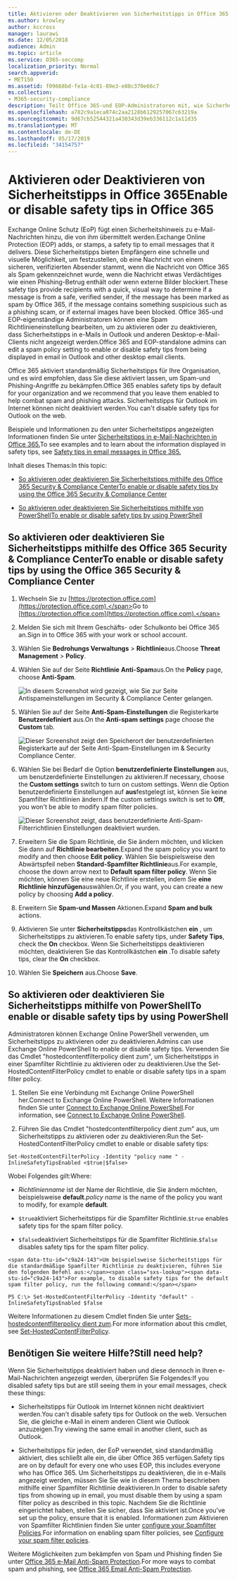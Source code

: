 ```yaml
---
title: Aktivieren oder Deaktivieren von Sicherheitstipps in Office 365
ms.author: krowley
author: kccross
manager: laurawi
ms.date: 12/05/2018
audience: Admin
ms.topic: article
ms.service: O365-seccomp
localization_priority: Normal
search.appverid:
- MET150
ms.assetid: f09668bd-fe1a-4c01-89e3-e88c370e66c7
ms.collection:
- M365-security-compliance
description: Teilt Office 365-und EOP-Administratoren mit, wie Sicherheitstipps in e-Mail-Nachrichten aktiviert und deaktiviert werden.
ms.openlocfilehash: a782c9a1eca874c2aa2128b6129257067c63219a
ms.sourcegitcommit: 9d67cb52544321a430343d39eb336112c1a11d35
ms.translationtype: MT
ms.contentlocale: de-DE
ms.lasthandoff: 05/17/2019
ms.locfileid: "34154757"
---
```

# <a name="enable-or-disable-safety-tips-in-office-365"></a><span data-ttu-id="c9a24-103">Aktivieren oder Deaktivieren von Sicherheitstipps in Office 365</span><span class="sxs-lookup"><span data-stu-id="c9a24-103">Enable or disable safety tips in Office 365</span></span>

<span data-ttu-id="c9a24-104">Exchange Online Schutz (EoP) fügt einen Sicherheitshinweis zu e-Mail-Nachrichten hinzu, die von ihm übermittelt werden.</span><span class="sxs-lookup"><span data-stu-id="c9a24-104">Exchange Online Protection (EOP) adds, or stamps, a safety tip to email messages that it delivers.</span></span> <span data-ttu-id="c9a24-105">Diese Sicherheitstipps bieten Empfängern eine schnelle und visuelle Möglichkeit, um festzustellen, ob eine Nachricht von einem sicheren, verifizierten Absender stammt, wenn die Nachricht von Office 365 als Spam gekennzeichnet wurde, wenn die Nachricht etwas Verdächtiges wie einen Phishing-Betrug enthält oder wenn externe Bilder blockiert.</span><span class="sxs-lookup"><span data-stu-id="c9a24-105">These safety tips provide recipients with a quick, visual way to determine if a message is from a safe, verified sender, if the message has been marked as spam by Office 365, if the message contains something suspicious such as a phishing scam, or if external images have been blocked.</span></span> <span data-ttu-id="c9a24-106">Office 365-und EOP-eigenständige Administratoren können eine Spam Richtlinieneinstellung bearbeiten, um zu aktivieren oder zu deaktivieren, dass Sicherheitstipps in e-Mails in Outlook und anderen Desktop-e-Mail-Clients nicht angezeigt werden.</span><span class="sxs-lookup"><span data-stu-id="c9a24-106">Office 365 and EOP-standalone admins can edit a spam policy setting to enable or disable safety tips from being displayed in email in Outlook and other desktop email clients.</span></span> 
  
<span data-ttu-id="c9a24-107">Office 365 aktiviert standardmäßig Sicherheitstipps für Ihre Organisation, und es wird empfohlen, dass Sie diese aktiviert lassen, um Spam-und Phishing-Angriffe zu bekämpfen.</span><span class="sxs-lookup"><span data-stu-id="c9a24-107">Office 365 enables safety tips by default for your organization and we recommend that you leave them enabled to help combat spam and phishing attacks.</span></span> <span data-ttu-id="c9a24-108">Sicherheitstipps für Outlook im Internet können nicht deaktiviert werden.</span><span class="sxs-lookup"><span data-stu-id="c9a24-108">You can't disable safety tips for Outlook on the web.</span></span>
  
<span data-ttu-id="c9a24-109">Beispiele und Informationen zu den unter Sicherheitstipps angezeigten Informationen finden Sie unter [Sicherheitstipps in e-Mail-Nachrichten in Office 365.](safety-tips-in-office-365.md)</span><span class="sxs-lookup"><span data-stu-id="c9a24-109">To see examples and to learn about the information displayed in safety tips, see [Safety tips in email messages in Office 365.](safety-tips-in-office-365.md)</span></span>
  
<span data-ttu-id="c9a24-110">Inhalt dieses Themas:</span><span class="sxs-lookup"><span data-stu-id="c9a24-110">In this topic:</span></span>
  
- [<span data-ttu-id="c9a24-111">So aktivieren oder deaktivieren Sie Sicherheitstipps mithilfe des Office 365 Security &amp; Compliance Center</span><span class="sxs-lookup"><span data-stu-id="c9a24-111">To enable or disable safety tips by using the Office 365 Security &amp; Compliance Center</span></span>](enable-or-disable-safety-tips.md#SandCCsafetytip)
    
- [<span data-ttu-id="c9a24-112">So aktivieren oder deaktivieren Sie Sicherheitstipps mithilfe von PowerShell</span><span class="sxs-lookup"><span data-stu-id="c9a24-112">To enable or disable safety tips by using PowerShell</span></span>](enable-or-disable-safety-tips.md#pshellsafetytip)
    
## <a name="to-enable-or-disable-safety-tips-by-using-the-office-365-security-amp-compliance-center"></a><span data-ttu-id="c9a24-113">So aktivieren oder deaktivieren Sie Sicherheitstipps mithilfe des Office 365 Security &amp; Compliance Center</span><span class="sxs-lookup"><span data-stu-id="c9a24-113">To enable or disable safety tips by using the Office 365 Security &amp; Compliance Center</span></span>
<span data-ttu-id="c9a24-114"><a name="SandCCsafetytip"> </a></span><span class="sxs-lookup"><span data-stu-id="c9a24-114"></span></span>

1. <span data-ttu-id="c9a24-115">Wechseln Sie zu [https://protection.office.com](https://protection.office.com).</span><span class="sxs-lookup"><span data-stu-id="c9a24-115">Go to [https://protection.office.com](https://protection.office.com).</span></span>
    
2. <span data-ttu-id="c9a24-116">Melden Sie sich mit Ihrem Geschäfts- oder Schulkonto bei Office 365 an.</span><span class="sxs-lookup"><span data-stu-id="c9a24-116">Sign in to Office 365 with your work or school account.</span></span>
    
3. <span data-ttu-id="c9a24-117">Wählen Sie **Bedrohungs Verwaltungs** \> **Richtlinie**aus.</span><span class="sxs-lookup"><span data-stu-id="c9a24-117">Choose **Threat Management** \> **Policy**.</span></span> 
    
4. <span data-ttu-id="c9a24-118">Wählen Sie auf der Seite **Richtlinie** **Anti-Spam**aus.</span><span class="sxs-lookup"><span data-stu-id="c9a24-118">On the **Policy** page, choose **Anti-Spam**.</span></span>
    
    ![In diesem Screenshot wird gezeigt, wie Sie zur Seite Antispameinstellungen im Security &amp; Compliance Center gelangen.](media/b8eb2ee3-2eb1-4ea2-b138-f6d7fb2e23de.png)
  
5. <span data-ttu-id="c9a24-120">Wählen Sie auf der Seite **Anti-Spam-Einstellungen** die Registerkarte **Benutzerdefiniert** aus.</span><span class="sxs-lookup"><span data-stu-id="c9a24-120">On the **Anti-spam settings** page choose the **Custom** tab.</span></span> 
    
    ![Dieser Screenshot zeigt den Speicherort der benutzerdefinierten Registerkarte auf der Seite Anti-Spam-Einstellungen im &amp; Security Compliance Center.](media/1d688d23-e6f3-4de5-84a7-e8ce31786193.png)
  
6. <span data-ttu-id="c9a24-122">Wählen Sie bei Bedarf die Option **benutzerdefinierte Einstellungen** aus, um benutzerdefinierte Einstellungen zu aktivieren.</span><span class="sxs-lookup"><span data-stu-id="c9a24-122">If necessary, choose the **Custom settings** switch to turn on custom settings.</span></span> <span data-ttu-id="c9a24-123">Wenn die Option benutzerdefinierte Einstellungen auf **aus**festgelegt ist, können Sie keine Spamfilter Richtlinien ändern.</span><span class="sxs-lookup"><span data-stu-id="c9a24-123">If the custom settings switch is set to **Off**, you won't be able to modify spam filter policies.</span></span>
    
    ![Dieser Screenshot zeigt, dass benutzerdefinierte Anti-Spam-Filterrichtlinien Einstellungen deaktiviert wurden.](media/94f900ad-b556-4a31-a3ac-acfcd72e71b8.png)
  
7. <span data-ttu-id="c9a24-125">Erweitern Sie die Spam Richtlinie, die Sie ändern möchten, und klicken Sie dann auf **Richtlinie bearbeiten**.</span><span class="sxs-lookup"><span data-stu-id="c9a24-125">Expand the spam policy you want to modify and then choose **Edit policy**.</span></span> <span data-ttu-id="c9a24-126">Wählen Sie beispielsweise den Abwärtspfeil neben **Standard-Spamfilter Richtlinie**aus.</span><span class="sxs-lookup"><span data-stu-id="c9a24-126">For example, choose the down arrow next to **Default spam filter policy**.</span></span> <span data-ttu-id="c9a24-127">Wenn Sie möchten, können Sie eine neue Richtlinie erstellen, indem Sie **eine Richtlinie hinzufügen**auswählen.</span><span class="sxs-lookup"><span data-stu-id="c9a24-127">Or, if you want, you can create a new policy by choosing **Add a policy**.</span></span>
    
8. <span data-ttu-id="c9a24-128">Erweitern Sie **Spam-und Massen** Aktionen.</span><span class="sxs-lookup"><span data-stu-id="c9a24-128">Expand **Spam and bulk** actions.</span></span> 
    
9. <span data-ttu-id="c9a24-129">Aktivieren Sie unter **Sicherheitstipps**das Kontrollkästchen **ein** , um Sicherheitstipps zu aktivieren.</span><span class="sxs-lookup"><span data-stu-id="c9a24-129">To enable safety tips, under **Safety Tips**, check the **On** checkbox.</span></span> <span data-ttu-id="c9a24-130">Wenn Sie Sicherheitstipps deaktivieren möchten, deaktivieren Sie das Kontrollkästchen **ein** .</span><span class="sxs-lookup"><span data-stu-id="c9a24-130">To disable safety tips, clear the **On** checkbox.</span></span> 
    
10. <span data-ttu-id="c9a24-131">Wählen Sie **Speichern** aus.</span><span class="sxs-lookup"><span data-stu-id="c9a24-131">Choose **Save**.</span></span>
    
## <a name="to-enable-or-disable-safety-tips-by-using-powershell"></a><span data-ttu-id="c9a24-132">So aktivieren oder deaktivieren Sie Sicherheitstipps mithilfe von PowerShell</span><span class="sxs-lookup"><span data-stu-id="c9a24-132">To enable or disable safety tips by using PowerShell</span></span>
<span data-ttu-id="c9a24-133"><a name="pshellsafetytip"> </a></span><span class="sxs-lookup"><span data-stu-id="c9a24-133"></span></span>

<span data-ttu-id="c9a24-134">Administratoren können Exchange Online PowerShell verwenden, um Sicherheitstipps zu aktivieren oder zu deaktivieren.</span><span class="sxs-lookup"><span data-stu-id="c9a24-134">Admins can use Exchange Online PowerShell to enable or disable safety tips.</span></span> <span data-ttu-id="c9a24-135">Verwenden Sie das Cmdlet "hostedcontentfilterpolicy dient zum", um Sicherheitstipps in einer Spamfilter Richtlinie zu aktivieren oder zu deaktivieren.</span><span class="sxs-lookup"><span data-stu-id="c9a24-135">Use the Set-HostedContentFilterPolicy cmdlet to enable or disable safety tips in a spam filter policy.</span></span>
  
1. <span data-ttu-id="c9a24-136">Stellen Sie eine Verbindung mit Exchange Online PowerShell her.</span><span class="sxs-lookup"><span data-stu-id="c9a24-136">Connect to Exchange Online PowerShell.</span></span> <span data-ttu-id="c9a24-137">Weitere Informationen finden Sie unter [Connect to Exchange Online PowerShell](http://go.microsoft.com/fwlink/p/?LinkId=396554).</span><span class="sxs-lookup"><span data-stu-id="c9a24-137">For information, see [Connect to Exchange Online PowerShell](http://go.microsoft.com/fwlink/p/?LinkId=396554).</span></span>
    
2. <span data-ttu-id="c9a24-138">Führen Sie das Cmdlet "hostedcontentfilterpolicy dient zum" aus, um Sicherheitstipps zu aktivieren oder zu deaktivieren:</span><span class="sxs-lookup"><span data-stu-id="c9a24-138">Run the Set-HostedContentFilterPolicy cmdlet to enable or disable safety tips:</span></span>
    
  ```
  Set-HostedContentFilterPolicy -Identity "policy name " -InlineSafetyTipsEnabled <$true|$false>
  ```

<span data-ttu-id="c9a24-139">Wobei Folgendes gilt:</span><span class="sxs-lookup"><span data-stu-id="c9a24-139">Where:</span></span>
    
  -  <span data-ttu-id="c9a24-140">*Richtlinienname* ist der Name der Richtlinie, die Sie ändern möchten, beispielsweise **default**.</span><span class="sxs-lookup"><span data-stu-id="c9a24-140">*policy name*  is the name of the policy you want to modify, for example **default**.</span></span>
    
  -  <span data-ttu-id="c9a24-141">`$true`aktiviert Sicherheitstipps für die Spamfilter Richtlinie.</span><span class="sxs-lookup"><span data-stu-id="c9a24-141">`$true` enables safety tips for the spam filter policy.</span></span> 
    
  -  <span data-ttu-id="c9a24-142">`$false`deaktiviert Sicherheitstipps für die Spamfilter Richtlinie.</span><span class="sxs-lookup"><span data-stu-id="c9a24-142">`$false` disables safety tips for the spam filter policy.</span></span> 
    
    <span data-ttu-id="c9a24-143">Um beispielsweise Sicherheitstipps für die standardmäßige Spamfilter Richtlinie zu deaktivieren, führen Sie den folgenden Befehl aus:</span><span class="sxs-lookup"><span data-stu-id="c9a24-143">For example, to disable safety tips for the default spam filter policy, run the following command:</span></span>
    
  ```
  PS C:\> Set-HostedContentFilterPolicy -Identity "default" -InlineSafetyTipsEnabled $false
  ```

<span data-ttu-id="c9a24-144">Weitere Informationen zu diesem Cmdlet finden Sie unter [Sets-hostedcontentfilterpolicy dient zum](https://technet.microsoft.com/library/jj200781.aspx).</span><span class="sxs-lookup"><span data-stu-id="c9a24-144">For more information about this cmdlet, see [Set-HostedContentFilterPolicy](https://technet.microsoft.com/library/jj200781.aspx).</span></span>
    
## <a name="still-need-help"></a><span data-ttu-id="c9a24-145">Benötigen Sie weitere Hilfe?</span><span class="sxs-lookup"><span data-stu-id="c9a24-145">Still need help?</span></span>
<span data-ttu-id="c9a24-146"><a name="pshellsafetytip"> </a></span><span class="sxs-lookup"><span data-stu-id="c9a24-146"></span></span>

<span data-ttu-id="c9a24-147">Wenn Sie Sicherheitstipps deaktiviert haben und diese dennoch in Ihren e-Mail-Nachrichten angezeigt werden, überprüfen Sie Folgendes:</span><span class="sxs-lookup"><span data-stu-id="c9a24-147">If you disabled safety tips but are still seeing them in your email messages, check these things:</span></span>
  
- <span data-ttu-id="c9a24-148">Sicherheitstipps für Outlook im Internet können nicht deaktiviert werden.</span><span class="sxs-lookup"><span data-stu-id="c9a24-148">You can't disable safety tips for Outlook on the web.</span></span> <span data-ttu-id="c9a24-149">Versuchen Sie, die gleiche e-Mail in einem anderen Client wie Outlook anzuzeigen.</span><span class="sxs-lookup"><span data-stu-id="c9a24-149">Try viewing the same email in another client, such as Outlook.</span></span>
    
- <span data-ttu-id="c9a24-150">Sicherheitstipps für jeden, der EoP verwendet, sind standardmäßig aktiviert, dies schließt alle ein, die über Office 365 verfügen.</span><span class="sxs-lookup"><span data-stu-id="c9a24-150">Safety tips are on by default for every one who uses EOP, this includes everyone who has Office 365.</span></span> <span data-ttu-id="c9a24-151">Um Sicherheitstipps zu deaktivieren, die in e-Mails angezeigt werden, müssen Sie Sie wie in diesem Thema beschrieben mithilfe einer Spamfilter Richtlinie deaktivieren.</span><span class="sxs-lookup"><span data-stu-id="c9a24-151">In order to disable safety tips from showing up in email, you must disable them by using a spam filter policy as described in this topic.</span></span> <span data-ttu-id="c9a24-152">Nachdem Sie die Richtlinie eingerichtet haben, stellen Sie sicher, dass Sie aktiviert ist.</span><span class="sxs-lookup"><span data-stu-id="c9a24-152">Once you've set up the policy, ensure that it is enabled.</span></span> <span data-ttu-id="c9a24-153">Informationen zum Aktivieren von Spamfilter Richtlinien finden Sie unter [configure your Spamfilter Policies](https://technet.microsoft.com/library/jj200684.aspx).</span><span class="sxs-lookup"><span data-stu-id="c9a24-153">For information on enabling spam filter policies, see [Configure your spam filter policies](https://technet.microsoft.com/library/jj200684.aspx).</span></span>
    
<span data-ttu-id="c9a24-154">Weitere Möglichkeiten zum bekämpfen von Spam und Phishing finden Sie unter [Office 365 e-Mail Anti-Spam Protection](anti-spam-protection.md).</span><span class="sxs-lookup"><span data-stu-id="c9a24-154">For more ways to combat spam and phishing, see [Office 365 Email Anti-Spam Protection](anti-spam-protection.md).</span></span>
  

